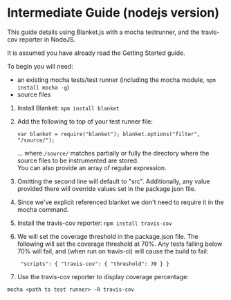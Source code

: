 # Intermediate Guide (nodejs version)

This guide details using Blanket.js with a mocha testrunner, and the travis-cov reporter in NodeJS.

It is assumed you have already read the Getting Started guide.

To begin you will need:  
* an existing mocha tests/test runner (including the mocha module, `npm install mocha -g`)
* source files

1. Install Blanket: `npm install blanket`

2. Add the following to top of your test runner file:

    `var blanket = require("blanket"); blanket.options("filter", "/source/");`
 
    ... where `/source/` matches partially or fully the directory where the source files to be instrumented are stored.  
    You can also provide an array of regular expression.  

3. Omitting the second line will default to "src".  Additionally, any value provided there will override values set in the package.json file.

4. Since we've explicit referenced blanket we don't need to require it in the mocha command.

5. Install the travis-cov reporter: `npm install travis-cov`

6. We will set the coverage threshold in the package.json file.  The following will set the coverage threshold at 70%.  Any tests falling below 70% will fail, and (when run on travis-ci) will cause the build to fail:

    ` "scripts": {
    "travis-cov": {
      "threshold": 70
    }
}`

7. Use the travis-cov reporter to display coverage percentage:

```mocha <path to test runner> -R travis-cov```

